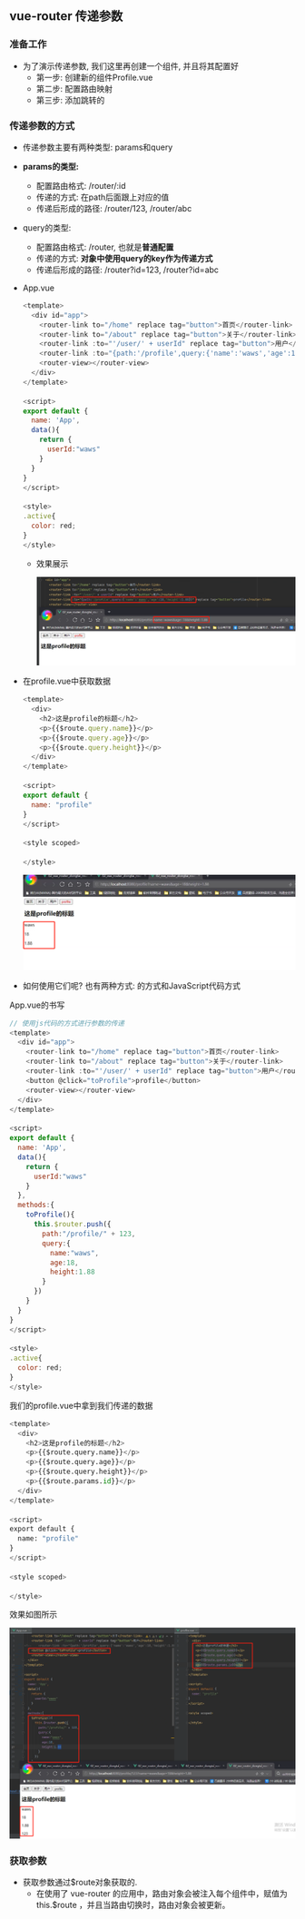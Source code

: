 ## vue-router 传递参数

### 准备工作

- 为了演示传递参数, 我们这里再创建一个组件, 并且将其配置好
  - 第一步: 创建新的组件Profile.vue 
  - 第二步: 配置路由映射 
  - 第三步: 添加跳转的<router-link> 

### 传递参数的方式

- 传递参数主要有两种类型: params和query

- **params的类型:**

  - 配置路由格式: /router/:id
  - 传递的方式: 在path后面跟上对应的值
  - 传递后形成的路径: /router/123, /router/abc

- query的类型:

  - 配置路由格式: /router, 也就是**普通配置**
  - 传递的方式: **对象中使用query的key作为传递方式**
  - 传递后形成的路径: /router?id=123, /router?id=abc

- App.vue

  ```js
  <template>
    <div id="app">
      <router-link to="/home" replace tag="button">首页</router-link>
      <router-link to="/about" replace tag="button">关于</router-link>
      <router-link :to="'/user/' + userId" replace tag="button">用户</router-link>
      <router-link :to="{path:'/profile',query:{'name':'waws','age':18,'height':1.88}}" replace tag="button">profile</router-link>
      <router-view></router-view>
    </div>
  </template>
  
  <script>
  export default {
    name: 'App',
    data(){
      return {
        userId:"waws"
      }
    }
  }
  </script>
  
  <style>
  .active{
    color: red;
  }
  </style>
  ```

  - 效果展示

    ![企业微信截图_20210908121103](images\企业微信截图_20210908121103.png)

- 在profile.vue中获取数据

  ```js
  <template>
    <div>
      <h2>这是profile的标题</h2>
      <p>{{$route.query.name}}</p>
      <p>{{$route.query.age}}</p>
      <p>{{$route.query.height}}</p>
    </div>
  </template>
  
  <script>
  export default {
    name: "profile"
  }
  </script>
  
  <style scoped>
  
  </style>
  ```

  ![企业微信截图_20210908121942](images\企业微信截图_20210908121942.png)

- 如何使用它们呢? 也有两种方式: <router-link>的方式和JavaScript代码方式

App.vue的书写

```js
// 使用js代码的方式进行参数的传递
<template>
  <div id="app">
    <router-link to="/home" replace tag="button">首页</router-link>
    <router-link to="/about" replace tag="button">关于</router-link>
    <router-link :to="'/user/' + userId" replace tag="button">用户</router-link>
    <button @click="toProfile">profile</button>
    <router-view></router-view>
  </div>
</template>

<script>
export default {
  name: 'App',
  data(){
    return {
      userId:"waws"
    }
  },
  methods:{
    toProfile(){
      this.$router.push({
        path:"/profile/" + 123,
        query:{
          name:"waws",
          age:18,
          height:1.88
        }
      })
    }
  }
}
</script>

<style>
.active{
  color: red;
}
</style>
```

我们的profile.vue中拿到我们传递的数据

```python
<template>
  <div>
    <h2>这是profile的标题</h2>
    <p>{{$route.query.name}}</p>
    <p>{{$route.query.age}}</p>
    <p>{{$route.query.height}}</p>
    <p>{{$route.params.id}}</p>
  </div>
</template>

<script>
export default {
  name: "profile"
}
</script>

<style scoped>

</style>
```

效果如图所示

![企业微信截图_20210908142121](images\企业微信截图_20210908142121.png)

### 获取参数

- 获取参数通过\$route对象获取的.
  - 在使用了 vue-router 的应用中，路由对象会被注入每个组件中，赋值为 this.\$route ，并且当路由切换时，路由对象会被更新。
